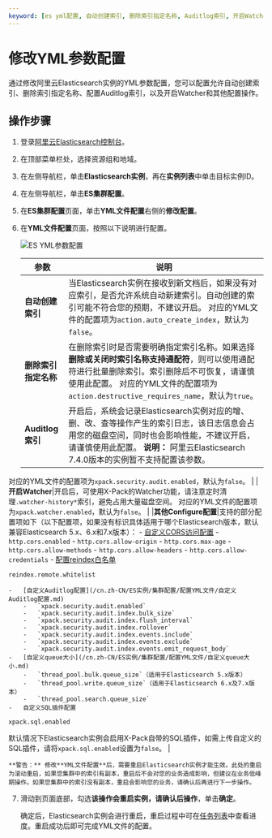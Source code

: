```yaml
---
keyword: [es yml配置, 自动创建索引, 删除索引指定名称, Auditlog索引, 开启Watcher]
---
```


# 修改YML参数配置

通过修改阿里云Elasticsearch实例的YML参数配置，您可以配置允许自动创建索引、删除索引指定名称、配置Auditlog索引，以及开启Watcher和其他配置操作。

## 操作步骤

1.  登录[阿里云Elasticsearch控制台](https://elasticsearch.console.aliyun.com/#/home)。

2.  在顶部菜单栏处，选择资源组和地域。

3.  在左侧导航栏，单击**Elasticsearch实例**，再在**实例列表**中单击目标实例ID。

4.  在左侧导航栏，单击**ES集群配置**。

5.  在**ES集群配置**页面，单击**YML文件配置**右侧的**修改配置**。

6.  在**YML文件配置**页面，按照以下说明进行配置。

    ![ES YML参数配置](https://static-aliyun-doc.oss-cn-hangzhou.aliyuncs.com/assets/img/zh-CN/6065240061/p40138.png)

    |参数|说明|
    |--|--|
    |**自动创建索引**|当Elasticsearch实例在接收到新文档后，如果没有对应索引，是否允许系统自动新建索引。自动创建的索引可能不符合您的预期，不建议开启。 对应的YML文件的配置项为`action.auto_create_index`，默认为`false`。 |
    |**删除索引指定名称**|在删除索引时是否需要明确指定索引名称。如果选择**删除或关闭时索引名称支持通配符**，则可以使用通配符进行批量删除索引。索引删除后不可恢复，请谨慎使用此配置。 对应的YML文件的配置项为`action.destructive_requires_name`，默认为`true`。 |
    |**Auditlog索引**|开启后，系统会记录Elasticsearch实例对应的增、删、改、查等操作产生的索引日志，该日志信息会占用您的磁盘空间，同时也会影响性能，不建议开启，请谨慎使用此配置。 **说明：** 阿里云Elasticsearch 7.4.0版本的实例暂不支持配置该参数。

对应的YML文件的配置项为`xpack.security.audit.enabled`，默认为`false`。 |
    |**开启Watcher**|开启后，可使用X-Pack的Watcher功能，请注意定时清理`.watcher-history*`索引，避免占用大量磁盘空间。 对应的YML文件的配置项为`xpack.watcher.enabled`，默认为`false`。 |
    |**其他Configure配置**|支持的部分配置项如下（以下配置项，如果没有标识具体适用于哪个Elasticsearch版本，默认兼容Elasticsearch 5.x、6.x和7.x版本）：     -   [自定义CORS访问配置](/cn.zh-CN/ES实例/集群配置/配置YML文件/自定义CORS访问配置.md)
        -   `http.cors.enabled`
        -   `http.cors.allow-origin`
        -   `http.cors.max-age`
        -   `http.cors.allow-methods`
        -   `http.cors.allow-headers`
        -   `http.cors.allow-credentials`
    -   [配置reindex白名单](/cn.zh-CN/ES实例/集群配置/配置YML文件/配置reindex白名单.md)

`reindex.remote.whitelist`

    -   [自定义Auditlog配置](/cn.zh-CN/ES实例/集群配置/配置YML文件/自定义Auditlog配置.md)
        -   `xpack.security.audit.enabled`
        -   `xpack.security.audit.index.bulk_size`
        -   `xpack.security.audit.index.flush_interval`
        -   `xpack.security.audit.index.rollover`
        -   `xpack.security.audit.index.events.include`
        -   `xpack.security.audit.index.events.exclude`
        -   `xpack.security.audit.index.events.emit_request_body`
    -   [自定义queue大小](/cn.zh-CN/ES实例/集群配置/配置YML文件/自定义queue大小.md)
        -   `thread_pool.bulk.queue_size`（适用于Elasticsearch 5.x版本）
        -   `thread_pool.write.queue_size`（适用于Elasticsearch 6.x及7.x版本）
        -   `thread_pool.search.queue_size`
    -   自定义SQL插件配置

`xpack.sql.enabled`

默认情况下Elasticsearch实例会启用X-Pack自带的SQL插件，如需上传自定义的SQL插件，请将`xpack.sql.enabled`设置为`false`。 |

    **警告：** 修改**YML文件配置**后，需要重启Elasticsearch实例才能生效。此处的重启为滚动重启，如果您集群中的索引有副本，重启后不会对您的业务造成影响，但建议在业务低峰期操作。如果您集群中的索引没有副本，重启会影响您的业务，请确认后再进行下一步操作。

7.  滑动到页面底部，勾选**该操作会重启实例，请确认后操作**，单击**确定**。

    确定后，Elasticsearch实例会进行重启，重启过程中可在[任务列表](/cn.zh-CN/ES实例/实例管理/查看实例任务进度详情.md)中查看进度。重启成功后即可完成YML文件的配置。


